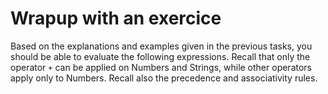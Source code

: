# Wrapup with an exercice

Based on the explanations and examples given in the previous tasks, you 
should be able to evaluate the following expressions. Recall that only the 
operator `+` can be applied on Numbers and Strings, while other operators 
apply only to Numbers. Recall also the precedence and associativity rules.

